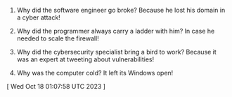  
1. Why did the software engineer go broke? Because he lost his domain in a cyber attack!

2. Why did the programmer always carry a ladder with him? In case he needed to scale the firewall!

3. Why did the cybersecurity specialist bring a bird to work? Because it was an expert at tweeting about vulnerabilities!

4. Why was the computer cold? It left its Windows open!
 
[ 
Wed Oct 18 01:07:58 UTC 2023
 ]
